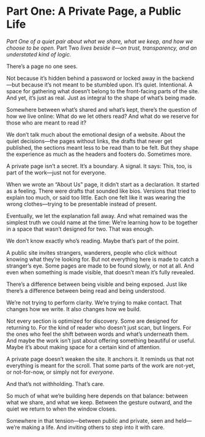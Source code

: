 # Part One: A Private Page, a Public Life

_Part One of a quiet pair about what we share, what we keep, and how we choose to be open._ Part Two _lives beside it—on trust, transparency, and an understated kind of logic._

There’s a page no one sees.

Not because it’s hidden behind a password or locked away in the backend—but because it’s not meant to be stumbled upon. It’s quiet. Intentional. A space for gathering what doesn’t belong to the front-facing parts of the site. And yet, it’s just as real. Just as integral to the shape of what’s being made.

Somewhere between what’s shared and what’s kept, there’s the question of how we live online: What do we let others read? And what do we reserve for those who are meant to read it?

We don’t talk much about the emotional design of a website. About the quiet decisions—the pages without links, the drafts that never get published, the sections meant less to be read than to be felt. But they shape the experience as much as the headers and footers do. Sometimes more.

A private page isn’t a secret. It’s a boundary. A signal. It says: This, too, is part of the work—just not for everyone.

When we wrote an “About Us" page, it didn’t start as a declaration. It started as a feeling. There were drafts that sounded like bios. Versions that tried to explain too much, or said too little. Each one felt like it was wearing the wrong clothes—trying to be presentable instead of present.

Eventually, we let the explanation fall away. And what remained was the simplest truth we could name at the time: We’re learning how to be together in a space that wasn’t designed for two. That was enough.

We don’t know exactly who’s reading. Maybe that’s part of the point.

A public site invites strangers, wanderers, people who click without knowing what they’re looking for. But not everything here is made to catch a stranger’s eye. Some pages are made to be found slowly, or not at all. And even when something is made visible, that doesn’t mean it’s fully revealed.

There’s a difference between being visible and being exposed. Just like there’s a difference between being read and being understood.

We’re not trying to perform clarity. We’re trying to make contact. That changes how we write. It also changes how we build.

Not every section is optimized for discovery. Some are designed for returning to. For the kind of reader who doesn’t just scan, but lingers. For the ones who feel the shift between words and what’s underneath them. And maybe the work isn’t just about offering something beautiful or useful. Maybe it’s about making space for a certain kind of attention.

A private page doesn’t weaken the site. It anchors it. It reminds us that not everything is meant for the scroll. That some parts of the work are not-yet, or not-for-now, or simply not for _everyone_.

And that’s not withholding. That’s care.

So much of what we’re building here depends on that balance: between what we share, and what we keep. Between the gesture outward, and the quiet we return to when the window closes.

Somewhere in that tension—between public and private, seen and held—we’re making a life. And inviting others to step into it with care.